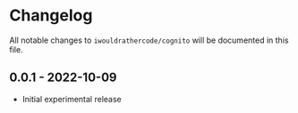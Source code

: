 # Changelog

All notable changes to `iwouldrathercode/cognito` will be documented in this file.


## 0.0.1 - 2022-10-09

- Initial experimental release